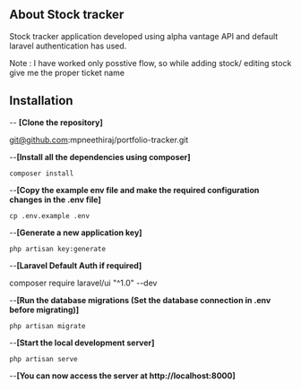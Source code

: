 ## About Stock tracker

Stock tracker application developed using alpha vantage API and default laravel authentication has used. 


Note : I have worked only posstive flow, so while adding stock/ editing stock give me the proper ticket name 

## Installation
-- **[Clone the repository]**


 git@github.com:mpneethiraj/portfolio-tracker.git

--**[Install all the dependencies using composer]**

	composer install

--**[Copy the example env file and make the required configuration changes in the .env file]**

	cp .env.example .env

--**[Generate a new application key]**

	php artisan key:generate

--**[Laravel Default Auth if required]**

   composer require laravel/ui "^1.0" --dev

--**[Run the database migrations (Set the database connection in .env before migrating)]**

	php artisan migrate

--**[Start the local development server]**

	php artisan serve
    
--**[You can now access the server at http://localhost:8000]**

